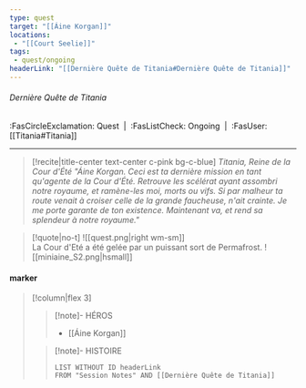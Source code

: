 ```yaml
---
type: quest
target: "[[Áine Korgan]]"
locations:
 - "[[Court Seelie]]"
tags:
 - quest/ongoing
headerLink: "[[Dernière Quête de Titania#Dernière Quête de Titania]]"
---
```

###### Dernière Quête de Titania
<span class="sub2">:FasCircleExclamation: Quest&nbsp;&nbsp;|&nbsp;&nbsp;:FasListCheck: Ongoing&nbsp;&nbsp;|&nbsp;&nbsp;:FasUser: [[Titania#Titania]]</span>
___

> [!recite|title-center text-center c-pink bg-c-blue] *Titania, Reine de la Cour d'Été*
> *"Áine Korgan. Ceci est ta dernière mission en tant qu'agente de la Cour d'Été. Retrouve les scélérat ayant assombri notre royaume, et ramène-les moi, morts ou vifs. Si par malheur ta route venait à croiser celle de la grande faucheuse, n'ait crainte. Je me porte garante de ton existence. Maintenant va, et rend sa splendeur à notre royaume."*

> [!quote|no-t]
>![[quest.png|right wm-sm]]  
> La Cour d'Eté a été gelée par un puissant sort de Permafrost.
> ![[miniaine_S2.png|hsmall]]

#### marker
> [!column|flex 3]
> >[!note]- HÉROS
> >- [[Áine Korgan]]
> 
>>[!note]- HISTOIRE
>>```dataview
>>LIST WITHOUT ID headerLink
>>FROM "Session Notes" AND [[Dernière Quête de Titania]]

